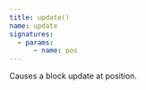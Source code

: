 ```yaml
---
title: update()
name: update
signatures:
  - params:
      - name: pos
---
```


Causes a block update at position.

